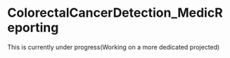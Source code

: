 # ColorectalCancerDetection_MedicReporting

This is currently under progress(Working on a more dedicated projected)
